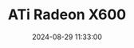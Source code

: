 ---
layout: post
title: ATi Radeon X600
summary: 
date: '2024-08-29 11:33:00'
#tags: [ATi, ATi Radeon, ATi Radeon Models, Graphics Cards, PC]
---